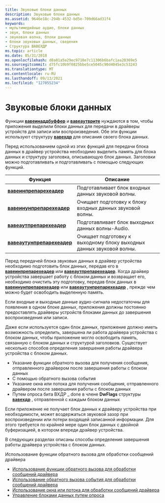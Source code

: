 ```yaml
---
title: Звуковые блоки данных
description: Звуковые блоки данных
ms.assetid: 9646e18c-294b-4532-bd5e-709d66ad31f4
keywords:
- мультимедийные аудио, блоки данных
- звук, блоки данных
- звуковая волна, блоки данных
- блоки звуковых данных, сведения
- Структура ВАВЕХДР
ms.topic: article
ms.date: 05/31/2018
ms.openlocfilehash: d8a81a5a29ec9718e7c11306b6bafc1aa20369e5
ms.sourcegitcommit: d75fc10b9f0825bbe5ce5045c90d4045e3c53243
ms.translationtype: MT
ms.contentlocale: ru-RU
ms.lasthandoff: 09/13/2021
ms.locfileid: "127055234"
---
```

# <a name="audio-data-blocks"></a>Звуковые блоки данных

Функции [**вавеинаддбуффер**](/windows/win32/api/mmeapi/nf-mmeapi-waveinaddbuffer) и [**вавеаутврите**](/windows/win32/api/mmeapi/nf-mmeapi-waveoutwrite) нуждаются в том, чтобы приложения выделили блоки данных для передачи в драйверы устройств для записи или воспроизведения. Обе эти функции используют структуру [**вавехдр**](/windows/win32/api/mmeapi/ns-mmeapi-wavehdr) для описания своего блока данных.

Перед использованием одной из этих функций для передачи блока данных в драйвер устройства необходимо выделить память для блока данных и структуру заголовка, описывающую блок данных. Заголовки можно подготавливать и подготавливать с помощью следующих функций.



| Функция                                                 | Описание                                                      |
|----------------------------------------------------------|------------------------------------------------------------------|
| [**вавеинпрепарехеадер**](/windows/win32/api/mmeapi/nf-mmeapi-waveinprepareheader)       | Подготавливает блок входных данных звуковой волны.                      |
| [**вавеинунпрепарехеадер**](/windows/win32/api/mmeapi/nf-mmeapi-waveinunprepareheader)   | Очищает подготовку к блоку входных данных звуковой волны.  |
| [**вавеаутпрепарехеадер**](/windows/win32/api/mmeapi/nf-mmeapi-waveoutprepareheader)     | Подготавливает блок выходных данных волны-Audio.                     |
| [**вавеаутунпрепарехеадер**](/windows/win32/api/mmeapi/nf-mmeapi-waveoutunprepareheader) | Очищает подготовку к выходному блоку выходных данных звуковой волны. |



 

Перед передачей блока звуковых данных в драйвер устройства необходимо подготовить блок данных, передав его в [**вавеинпрепарехеадер**](/windows/win32/api/mmeapi/nf-mmeapi-waveinprepareheader) или [**вавеаутпрепарехеадер**](/windows/win32/api/mmeapi/nf-mmeapi-waveoutprepareheader). Когда драйвер устройства завершает работу с блоком данных и возвращает его, необходимо очистить эту подготовку, передав блок данных в [**вавеинунпрепарехеадер**](/windows/win32/api/mmeapi/nf-mmeapi-waveinunprepareheader) или [**вавеаутунпрепарехеадер**](/windows/win32/api/mmeapi/nf-mmeapi-waveoutunprepareheader) , прежде чем можно будет освободить выделенную память.

Если входные и выходные данные аудио-сигнала недостаточны для появления в одном блоке данных, приложения должны постоянно предоставлять драйверы устройств блоками данных до завершения воспроизведения или записи.

Даже если используется один блок данных, приложение должно иметь возможность определить, завершена ли работа драйвера устройства с блоком данных, чтобы приложение могло освободить память, связанную с блоком данных и структурой заголовков. Существует несколько способов определения завершения работы драйвера устройства с блоком данных.

-   Указание функции обратного вызова для получения сообщения, отправленного драйвером после завершения работы с блоком данных
-   С помощью обратного вызова события
-   Указание окна или потока для получения сообщения, отправленного драйвером после завершения работы с блоком данных
-   Путем опроса бита ВХДР \_ done в члене **DwFlags** структуры [**вавехдр**](/windows/win32/api/mmeapi/ns-mmeapi-wavehdr) , отправленной с каждым блоком данных

Если приложение не получает блок данных к драйверу устройства при необходимости, может воздержаться звуковой зазор при воспроизведении или потери входящей записанной информации. Для этого требуется по крайней мере один блок данных с двойной буферизацией, в котором впереди драйвер устройства.

В следующих разделах описаны способы определения завершения работы драйвера устройства с блоком данных.

Использование функции обратного вызова для обработки сообщений драйвера

-   [Использование функции обратного вызова для обработки сообщений драйвера](using-a-callback-function-to-process-driver-messages.md)
-   [Использование обратного вызова события для обработки сообщений драйвера](using-an-callback-to-process-driver-messages.md)
-   [Использование окна или потока для обработки сообщений драйвера](using-a-window-or-thread-to-process-driver-messages.md)
-   [Управление блоками данных путем опроса](managing-data-blocks-by-polling.md)

 

 